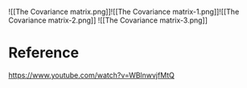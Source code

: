 ![[The Covariance matrix.png]]![[The Covariance matrix-1.png]]![[The Covariance matrix-2.png]]
![[The Covariance matrix-3.png]]
# Reference
https://www.youtube.com/watch?v=WBlnwvjfMtQ
